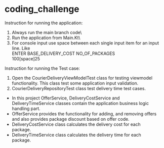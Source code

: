 # coding_challenge

Instruction for running the application:
1. Always run the main branch code\
2. Run the application from Main.Kt\
3. For console input use space between each single input item for an input line. Like\
    ENTER BASE_DELIVERY_COST NO_OF_PACKAGES\
    100[space]25 

Instruction for running the Test case:
1. Open the CourierDeliveryViewModelTest class for testing viewmodel functionality. This class test some application input validation.
2. CourierDeliveryRepositoryTest class test delivery time test cases. 


* In this project OfferService, DeliveryCostService and DeliveryTimeService classes contain the application business logic handling part.
* OfferService provides the functionality for adding, and removing offers and also provides package discount based on offer code.
* DeliveryCostService class calculates the delivery cost for each package.
* DeliveryTimeService class calculates the delivery time for each package.

